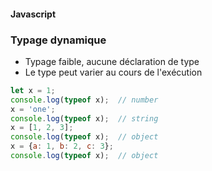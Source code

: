 #### Javascript
### Typage dynamique
* Typage faible, aucune déclaration de type
* Le type peut varier au cours de l'exécution

```javascript
let x = 1;
console.log(typeof x);  // number
x = 'one';
console.log(typeof x);  // string
x = [1, 2, 3];
console.log(typeof x);  // object
x = {a: 1, b: 2, c: 3};
console.log(typeof x);  // object
```



